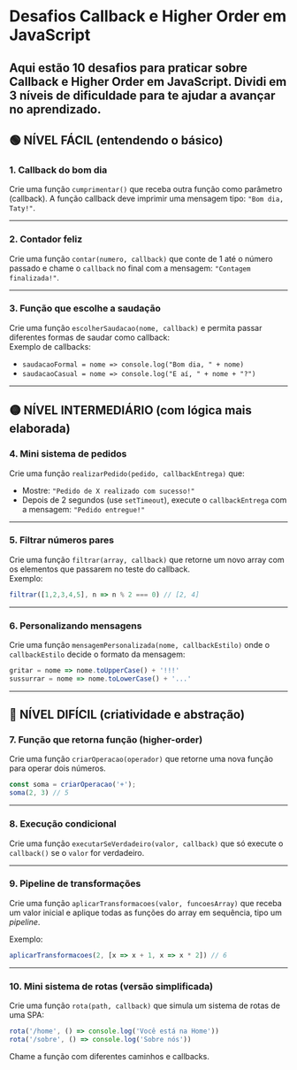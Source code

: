 # Desafios Callback e Higher Order em JavaScript

Aqui estão 10 desafios para praticar sobre **Callback e Higher Order em JavaScript**. Dividi em 3 níveis de dificuldade para te ajudar a avançar no aprendizado.
---

## 🟢 **NÍVEL FÁCIL (entendendo o básico)**

### 1. **Callback do bom dia**
Crie uma função `cumprimentar()` que receba outra função como parâmetro (callback). A função callback deve imprimir uma mensagem tipo: `"Bom dia, Taty!"`.

---

### 2. **Contador feliz**
Crie uma função `contar(numero, callback)` que conte de 1 até o número passado e chame o `callback` no final com a mensagem: `"Contagem finalizada!"`.

---

### 3. **Função que escolhe a saudação**
Crie uma função `escolherSaudacao(nome, callback)` e permita passar diferentes formas de saudar como callback:  
Exemplo de callbacks:
- `saudacaoFormal = nome => console.log("Bom dia, " + nome)`
- `saudacaoCasual = nome => console.log("E aí, " + nome + "?")`

---

## 🟡 **NÍVEL INTERMEDIÁRIO (com lógica mais elaborada)**

### 4. **Mini sistema de pedidos**
Crie uma função `realizarPedido(pedido, callbackEntrega)` que:
- Mostre: `"Pedido de X realizado com sucesso!"`
- Depois de 2 segundos (use `setTimeout`), execute o `callbackEntrega` com a mensagem: `"Pedido entregue!"`

---

### 5. **Filtrar números pares**
Crie uma função `filtrar(array, callback)` que retorne um novo array com os elementos que passarem no teste do callback.  
Exemplo:
```js
filtrar([1,2,3,4,5], n => n % 2 === 0) // [2, 4]
```

---

### 6. **Personalizando mensagens**
Crie uma função `mensagemPersonalizada(nome, callbackEstilo)` onde o `callbackEstilo` decide o formato da mensagem:
```js
gritar = nome => nome.toUpperCase() + '!!!'
sussurrar = nome => nome.toLowerCase() + '...'
```

---

## 🔴 **NÍVEL DIFÍCIL (criatividade e abstração)**

### 7. **Função que retorna função (higher-order)**
Crie uma função `criarOperacao(operador)` que retorne uma nova função para operar dois números.
```js
const soma = criarOperacao('+');
soma(2, 3) // 5
```

---

### 8. **Execução condicional**
Crie uma função `executarSeVerdadeiro(valor, callback)` que só execute o `callback()` se o `valor` for verdadeiro.

---

### 9. **Pipeline de transformações**
Crie uma função `aplicarTransformacoes(valor, funcoesArray)` que receba um valor inicial e aplique todas as funções do array em sequência, tipo um *pipeline*.

Exemplo:
```js
aplicarTransformacoes(2, [x => x + 1, x => x * 2]) // 6
```

---

### 10. **Mini sistema de rotas (versão simplificada)**
Crie uma função `rota(path, callback)` que simula um sistema de rotas de uma SPA:
```js
rota('/home', () => console.log('Você está na Home'))
rota('/sobre', () => console.log('Sobre nós'))
```

Chame a função com diferentes caminhos e callbacks.

